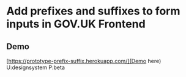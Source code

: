 # Add prefixes and suffixes to form inputs in GOV.UK Frontend


## Demo
[https://prototype-prefix-suffix.herokuapp.com/](Demo here)
U:designsystem P:beta

